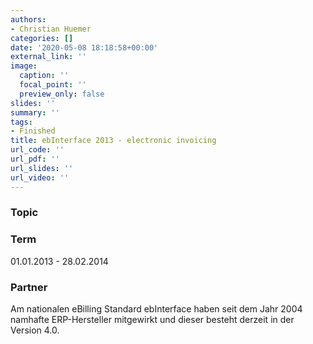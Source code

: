 ```yaml
---
authors:
- Christian Huemer
categories: []
date: '2020-05-08 18:18:58+00:00'
external_link: ''
image:
  caption: ''
  focal_point: ''
  preview_only: false
slides: ''
summary: ''
tags:
- Finished
title: ebInterface 2013 - electronic invoicing
url_code: ''
url_pdf: ''
url_slides: ''
url_video: ''
---
```


### Topic

### Term

01.01.2013 - 28.02.2014

### Partner

Am nationalen eBilling Standard ebInterface haben seit dem Jahr 2004 namhafte ERP-Hersteller mitgewirkt und dieser besteht derzeit in der Version 4.0.